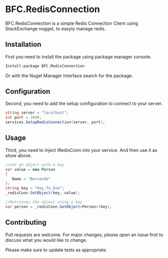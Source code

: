 # BFC.RedisConnection

BFC.RedisConnection is a simple Redis Connection Client using StackExchange nugget, to easyly manage redis.

## Installation

First you need to install the package using package manager console.

```bash
Install-package BFC.RedisConnection
```
Or with the Nuget Manager Interface search for the package.

## Configuration
Second, you need to add the setup configuration to connect to your server.
```c#
string server = "localhost";
int port = 3000;
services.SetupRedisConnection(server, port);
```

## Usage
Third, you need to inject IRedisConn into your service.
And then use it as show above.
```c#
//Set an object with a key
var value = new Person
{
   Name = "Bernardo"
};
string key = "Key_To_Use";
_redisConn.SetObject(key, value);

//Retrieves the object using a key
var person = _redisConn.GetObject<Person>(key);
```

## Contributing
Pull requests are welcome. For major changes, please open an issue first to discuss what you would like to change.

Please make sure to update tests as appropriate.